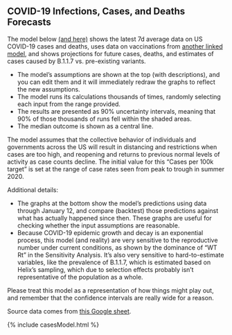 ## COVID-19 Infections, Cases, and Deaths Forecasts

The model below [(and here)](https://my.causal.app/models/27282) shows the latest 7d average data on US COVID-19 cases and deaths, uses data on vaccinations from [another linked model](vaccine.html), and shows projections for future cases, deaths, and estimates of cases caused by B.1.1.7 vs. pre-existing variants.

* The model’s assumptions are shown at the top (with descriptions), and you can edit them and it will immediately redraw the graphs to reflect the new assumptions.
* The model runs its calculations thousands of times, randomly selecting each input from the range provided.
* The results are presented as 90% uncertainty intervals, meaning that 90% of those thousands of runs fell within the shaded areas.
* The median outcome is shown as a central line.

The model assumes that the collective behavior of individuals and governments across the US will result in distancing and restrictions when cases are too high, and reopening and returns to previous normal levels of activity as case counts decline. The initial value for this “Cases per 100k target” is set at the range of case rates seen from peak to trough in summer 2020.

Additional details:
* The graphs at the bottom show the model’s predictions using data through January 12, and compare (backtest) those predictions against what has actually happened since then. These graphs are useful for checking whether the input assumptions are reasonable.
* Because COVID-19 epidemic growth and decay is an exponential process, this model (and reality) are very sensitive to the reproductive number under current conditions, as shown by the dominance of “WT Rt” in the Sensitivity Analysis. It’s also very sensitive to hard-to-estimate variables, like the prevalence of B.1.1.7, which is estimated based on Helix’s sampling, which due to selection effects probably isn’t representative of the population as a whole.

Please treat this model as a representation of how things might play out, and remember that the confidence intervals are really wide for a reason.

Source data comes from [this Google sheet](https://docs.google.com/spreadsheets/d/11lgBxcW5jmxGV-osoFhnlAxgW6DzqZXzKdYuR43RbgA/edit).

{% include casesModel.html %}

